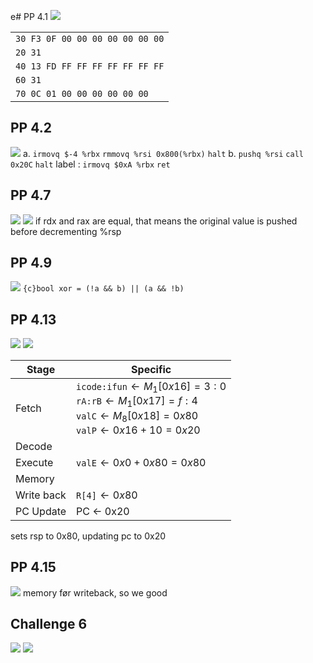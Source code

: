 e# PP 4.1
![](Pasted%20image%2020240313093510.png)

|                                 |
| ------------------------------- |
| `30 F3 0F 00 00 00 00 00 00 00` |
| `20 31`                         |
| `40 13 FD FF FF FF FF FF FF FF` |
| `60 31`                         |
| `70 0C 01 00 00 00 00 00 00`    |
## PP 4.2
![](Pasted%20image%2020240313094939.png)
a.
`irmovq $-4 %rbx`
`rmmovq %rsi 0x800(%rbx)`
`halt`
b.
`pushq %rsi`
`call 0x20C`
`halt`
label :
`irmovq $0xA %rbx`
`ret`
## PP 4.7
![](Pasted%20image%2020240313100253.png)
![](Pasted%20image%2020240313100308.png)
if rdx and rax are equal, that means the original value is pushed before decrementing %rsp
## PP 4.9
![](Pasted%20image%2020240313100815.png)
`{c}bool xor = (!a && b) || (a && !b)`
## PP 4.13
![](Pasted%20image%2020240313101220.png)
![](Pasted%20image%2020240313101300.png)


| Stage      | Specific                                                                                                                                                  |
| ---------- | --------------------------------------------------------------------------------------------------------------------------------------------------------- |
| Fetch      | `icode:ifun`$\leftarrow M_{1}[0x16]=3:0$<br>`rA:rB`$\leftarrow M_{1}[0x17]=f:4$<br>`valC`$\leftarrow M_{8}[0x18]=0x80$<br>`valP`$\leftarrow 0x16+10=0x20$ |
| Decode     |                                                                                                                                                           |
| Execute    | `valE`$\leftarrow 0x0 + 0x80=0x80$                                                                                                                        |
| Memory     |                                                                                                                                                           |
| Write back | `R[4]`$\leftarrow 0x80$                                                                                                                                   |
| PC Update  | PC <- 0x20                                                                                                                                                |
sets rsp to 0x80, updating pc to 0x20
## PP 4.15
![](Pasted%20image%2020240313103332.png)
memory før writeback, so we good
## Challenge 6
![](Pasted%20image%2020240530150110.png)
![](Pasted%20image%2020240313111342.png)
